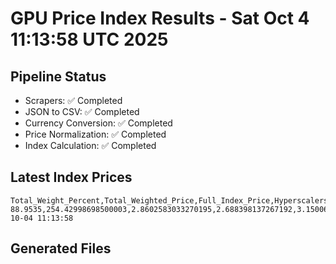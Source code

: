 # GPU Price Index Results - Sat Oct  4 11:13:58 UTC 2025

## Pipeline Status
- Scrapers: ✅ Completed
- JSON to CSV: ✅ Completed
- Currency Conversion: ✅ Completed
- Price Normalization: ✅ Completed
- Index Calculation: ✅ Completed

## Latest Index Prices
```
Total_Weight_Percent,Total_Weighted_Price,Full_Index_Price,Hyperscalers_Only_Price,Non_Hyperscalers_Only_Price,Hyperscaler_Weight,Non_Hyperscaler_Weight,Calculation_Date
88.9535,254.42998698500003,2.8602583033270195,2.688398137267192,3.1500697600676473,55.84,33.113499999999995,2025-10-04 11:13:58
```

## Generated Files
```
```

